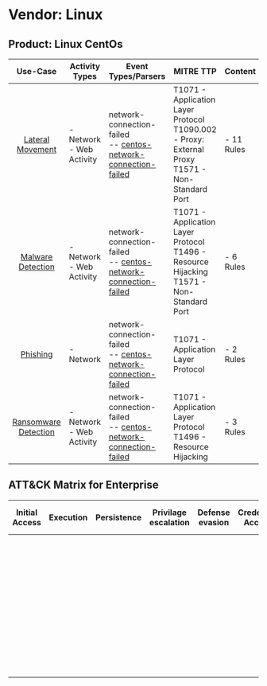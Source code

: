 Vendor: Linux
=============
Product: Linux CentOs
---------------------
|                              Use-Case                               | Activity Types              | Event Types/Parsers                                                                                                                    | MITRE TTP                                                                                                | Content         |
|:-------------------------------------------------------------------:| --------------------------- | -------------------------------------------------------------------------------------------------------------------------------------- | -------------------------------------------------------------------------------------------------------- | --------------- |
|     [Lateral Movement](../UseCases/usecase_lateral_movement.md)     | - Network<br>- Web Activity |  network-connection-failed<br> -- [centos-network-connection-failed](../Parsers/parserContent_centos-network-connection-failed.md)<br> | T1071 - Application Layer Protocol<br>T1090.002 - Proxy: External Proxy<br>T1571 - Non-Standard Port<br> |  - 11 Rules<br> |
|    [Malware Detection](../UseCases/usecase_malware_detection.md)    | - Network<br>- Web Activity |  network-connection-failed<br> -- [centos-network-connection-failed](../Parsers/parserContent_centos-network-connection-failed.md)<br> | T1071 - Application Layer Protocol<br>T1496 - Resource Hijacking<br>T1571 - Non-Standard Port<br>        |  - 6 Rules<br>  |
|             [Phishing](../UseCases/usecase_phishing.md)             | - Network                   |  network-connection-failed<br> -- [centos-network-connection-failed](../Parsers/parserContent_centos-network-connection-failed.md)<br> | T1071 - Application Layer Protocol<br>                                                                   |  - 2 Rules<br>  |
| [Ransomware Detection](../UseCases/usecase_ransomware_detection.md) | - Network<br>- Web Activity |  network-connection-failed<br> -- [centos-network-connection-failed](../Parsers/parserContent_centos-network-connection-failed.md)<br> | T1071 - Application Layer Protocol<br>T1496 - Resource Hijacking<br>                                     |  - 3 Rules<br>  |

ATT&CK Matrix for Enterprise
----------------------------
| Initial Access | Execution | Persistence | Privilage escalation | Defense evasion | Credential Access | Discovery | Lateral Movement | Collection | Command and Control                                                                                                                                                                                                                                                                           | Exfiltration | Impact                                                                  |
| -------------- | --------- | ----------- | -------------------- | --------------- | ----------------- | --------- | ---------------- | ---------- | --------------------------------------------------------------------------------------------------------------------------------------------------------------------------------------------------------------------------------------------------------------------------------------------- | ------------ | ----------------------------------------------------------------------- |
|                |           |             |                      |                 |                   |           |                  |            | [Non-Standard Port](https://attack.mitre.org/techniques/T1571)<br><br>[Proxy: External Proxy](https://attack.mitre.org/techniques/T1090/002)<br><br>[Application Layer Protocol](https://attack.mitre.org/techniques/T1071)<br><br>[Proxy](https://attack.mitre.org/techniques/T1090)<br><br> |              | [Resource Hijacking](https://attack.mitre.org/techniques/T1496)<br><br> |